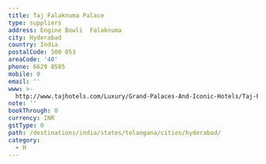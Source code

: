 ```yaml
---
title: Taj Falaknuma Palace
type: suppliers
address: Engine Bowli  Falaknuma
city: Hyderabad
country: India
postalCode: 500 053
areaCode: '40'
phone: 6629 8585
mobile: 0
email: ''
www: >-
  http://www.tajhotels.com/Luxury/Grand-Palaces-And-Iconic-Hotels/Taj-Falaknuma-Palace-Hyderabad
note: ''
bookThrough: 0
currency: INR
gstType: 0
path: /destinations/india/states/telangana/cities/hyderabad/
category:
  - H
---
```


